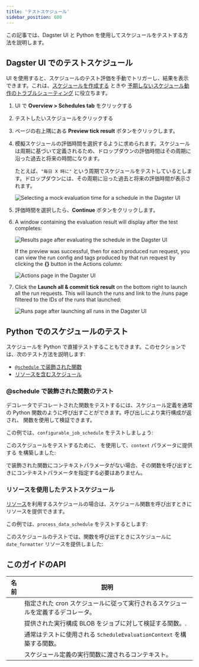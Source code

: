 ```yaml
---
title: 'テストスケジュール'
sidebar_position: 600
---
```


この記事では、Dagster UI と Python を使用してスケジュールをテストする方法を説明します。

## Dagster UI でのテストスケジュール

UI を使用すると、スケジュールのテスト評価を手動でトリガーし、結果を表示できます。これは、[スケジュールを作成する](/guides/automate/schedules/defining-schedules) ときや [予期しないスケジュール動作のトラブルシューティング](/guides/automate/schedules/troubleshooting-schedules) に役立ちます。

1. UI で **Overview > Schedules tab** をクリックする

2. テストしたいスケジュールをクリックする

3. ページの右上隅にある **Preview tick result** ボタンをクリックします。

4. 模擬スケジュールの評価時間を選択するように求められます。スケジュールは周期に基づいて定義されるため、ドロップダウンの評価時間はその周期に沿った過去と将来の時間になります。

   たとえば、`"毎日 X 時に"` という周期でスケジュールをテストしているとします。ドロップダウンには、その周期に沿った過去と将来の評価時間が表示されます。

    ![Selecting a mock evaluation time for a schedule in the Dagster UI](/images/guides/automate/schedules/testing-select-timestamp-page.png)

5. 評価時間を選択したら、**Continue** ボタンをクリックします。

6. A window containing the evaluation result will display after the test completes:

   ![Results page after evaluating the schedule in the Dagster UI](/images/guides/automate/schedules/testing-result-page.png)

   If the preview was successful, then for each produced run request, you can view the run config and tags produced by that run request by clicking the **{}** button in the Actions column:

   ![Actions page in the Dagster UI](/images/guides/automate/schedules/testing-actions-page.png)

7. Click the **Launch all & commit tick result** on the bottom right to launch all the run requests. This will launch the runs and link to the /runs page filtered to the IDs of the runs that launched:

   ![Runs page after launching all runs in the Dagster UI](/images/guides/automate/schedules/testing-launched-runs-page.png)

## Python でのスケジュールのテスト

スケジュールを Python で直接テストすることもできます。このセクションでは、次のテスト方法を説明します:

- [`@schedule` で装飾された関数](#testing-schedule-decorated-functions)
- [リソースを含むスケジュール](#testing-schedules-with-resources)

### @schedule で装飾された関数のテスト

<PyObject section="schedules-sensors" module="dagster" object="schedule" decorator /> デコレータでデコレートされた関数をテストするには、スケジュール定義を通常の Python 関数のように呼び出すことができます。呼び出しにより実行構成が返され、<PyObject section="execution" module="dagster" object="validate_run_config" /> 関数を使用して検証できます。

この例では、`configurable_job_schedule` をテストしましょう:

<CodeExample
  path="docs_snippets/docs_snippets/concepts/partitions_schedules_sensors/schedules/schedules.py"
  startAfter="start_run_config_schedule"
  endBefore="end_run_config_schedule"
/>

このスケジュールをテストするために、<PyObject section="schedules-sensors" module="dagster" object="build_schedule_context" /> を使用して、`context` パラメータに提供する <PyObject section="schedules-sensors" module="dagster" object="ScheduleEvaluationContext" /> を構築しました:

<CodeExample
  path="docs_snippets/docs_snippets/concepts/partitions_schedules_sensors/schedules/schedule_examples.py"
  startAfter="start_test_cron_schedule_context"
  endBefore="end_test_cron_schedule_context"
/>

<PyObject section="schedules-sensors" module="dagster" object="schedule" decorator /> で装飾された関数にコンテキストパラメータがない場合、その関数を呼び出すときにコンテキストパラメータを指定する必要はありません。

### リソースを使用したテストスケジュール

[リソース](/guides/build/external-resources)を利用するスケジュールの場合は、スケジュール関数を呼び出すときにリソースを提供できます。

この例では、`process_data_schedule` をテストするとします:

<CodeExample
  path="docs_snippets/docs_snippets/concepts/resources/pythonic_resources.py"
  startAfter="start_new_resource_on_schedule"
  endBefore="end_new_resource_on_schedule"
  dedent="4"
/>

このスケジュールのテストでは、関数を呼び出すときにスケジュールに `date_formatter` リソースを提供しました:

<CodeExample
  path="docs_snippets/docs_snippets/concepts/resources/pythonic_resources.py"
  startAfter="start_test_resource_on_schedule"
  endBefore="end_test_resource_on_schedule"
  dedent="4"
/>

## このガイドのAPI

| 名前                                            | 説明  |
| ----------------------------------------------- | --------------------------------- |
| <PyObject section="schedules-sensors" module="dagster" object="schedule" decorator />        | 指定された cron スケジュールに従って実行されるスケジュールを定義するデコレータ。   |
| <PyObject section="execution" module="dagster" object="validate_run_config" />       | 提供された実行構成 BLOB をジョブに対して検証する関数。.                   |
| <PyObject section="schedules-sensors" module="dagster" object="build_schedule_context" />    | 通常はテストに使用される `ScheduleEvaluationContext` を構築する関数。 |
| <PyObject section="schedules-sensors" module="dagster" object="ScheduleEvaluationContext" /> | スケジュール定義の実行関数に渡されるコンテキスト。                    |
